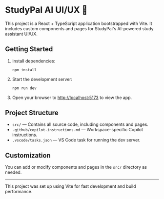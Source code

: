 # StudyPal AI UI/UX 🚀

This project is a React + TypeScript application bootstrapped with Vite. It includes custom components and pages for StudyPal's AI-powered study assistant UI/UX.

## Getting Started

1. Install dependencies:
   ```powershell
   npm install
   ```
2. Start the development server:
   ```powershell
   npm run dev
   ```
3. Open your browser to [http://localhost:5173](http://localhost:5173) to view the app.

## Project Structure
- `src/` — Contains all source code, including components and pages.
- `.github/copilot-instructions.md` — Workspace-specific Copilot instructions.
- `.vscode/tasks.json` — VS Code task for running the dev server.

## Customization
You can add or modify components and pages in the `src/` directory as needed.

---

This project was set up using Vite for fast development and build performance.
